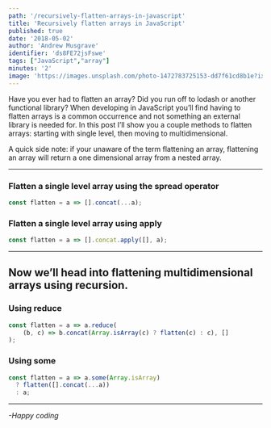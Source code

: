 ```yaml
---
path: '/recursively-flatten-arrays-in-javascript'
title: 'Recursively flatten arrays in JavaScript'
published: true
date: '2018-05-02'
author: 'Andrew Musgrave'
identifier: 'ds8FE72jsFswe'
tags: ["JavaScript","array"]
minutes: '2'
image: 'https://images.unsplash.com/photo-1472783725153-dd7f61cd8b1e?ixlib=rb-0.3.5&ixid=eyJhcHBfaWQiOjEyMDd9&s=593f65f2a27a49092e31f914a6cbf681&auto=format&fit=crop&w=1858&q=80'
---
```


Have you ever had to flatten an array? Did you run off to lodash or another functional library? When developing in JavaScript you’ll find having to flatten arrays is a common occurrence and not something an external library is needed for. In this post  I’ll show you a couple methods to flatten arrays: starting with single level, then moving to multidimensional.

A quick side note: if your unaware of the term flattening an array, flattening an array will return a one dimensional array from a nested array.

***

### Flatten a single level array using the spread operator

```js
const flatten = a => [].concat(...a);
```

### Flatten a single level array using apply

```js
const flatten = a => [].concat.apply([], a);
```

***

## Now we’ll head into flattening multidimensional arrays using recursion.</figcaption>

### Using reduce

```js
const flatten = a => a.reduce(
    (b, c) => b.concat(Array.isArray(c) ? flatten(c) : c), []
);
```

### Using some

```js
const flatten = a => a.some(Array.isArray)
  ? flatten([].concat(...a))
  : a;
```


***

*-Happy coding*
